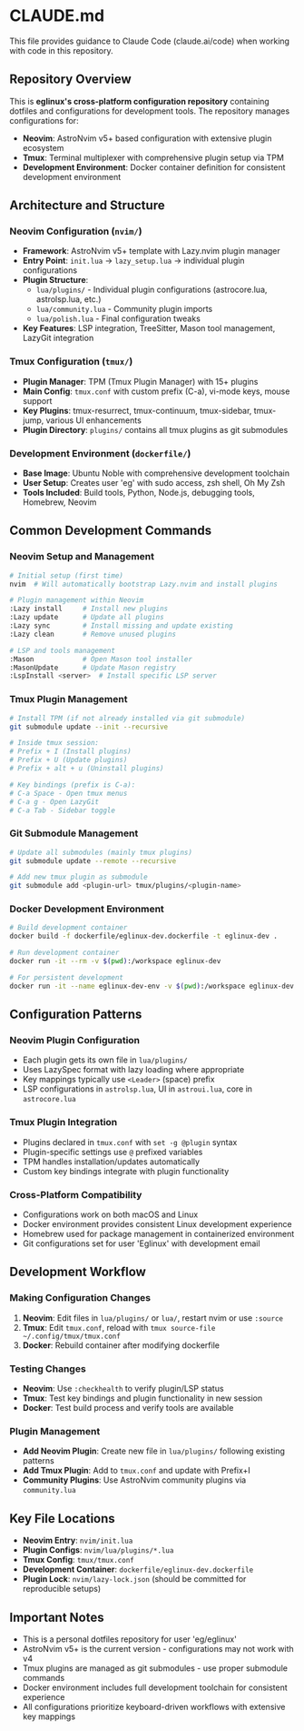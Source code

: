 # CLAUDE.md

This file provides guidance to Claude Code (claude.ai/code) when working with code in this repository.

## Repository Overview

This is **eglinux's cross-platform configuration repository** containing dotfiles and configurations for development tools. The repository manages configurations for:

- **Neovim**: AstroNvim v5+ based configuration with extensive plugin ecosystem
- **Tmux**: Terminal multiplexer with comprehensive plugin setup via TPM
- **Development Environment**: Docker container definition for consistent development environment

## Architecture and Structure

### Neovim Configuration (`nvim/`)
- **Framework**: AstroNvim v5+ template with Lazy.nvim plugin manager
- **Entry Point**: `init.lua` → `lazy_setup.lua` → individual plugin configurations
- **Plugin Structure**: 
  - `lua/plugins/` - Individual plugin configurations (astrocore.lua, astrolsp.lua, etc.)
  - `lua/community.lua` - Community plugin imports
  - `lua/polish.lua` - Final configuration tweaks
- **Key Features**: LSP integration, TreeSitter, Mason tool management, LazyGit integration

### Tmux Configuration (`tmux/`)
- **Plugin Manager**: TPM (Tmux Plugin Manager) with 15+ plugins
- **Main Config**: `tmux.conf` with custom prefix (C-a), vi-mode keys, mouse support
- **Key Plugins**: tmux-resurrect, tmux-continuum, tmux-sidebar, tmux-jump, various UI enhancements
- **Plugin Directory**: `plugins/` contains all tmux plugins as git submodules

### Development Environment (`dockerfile/`)
- **Base Image**: Ubuntu Noble with comprehensive development toolchain
- **User Setup**: Creates user 'eg' with sudo access, zsh shell, Oh My Zsh
- **Tools Included**: Build tools, Python, Node.js, debugging tools, Homebrew, Neovim

## Common Development Commands

### Neovim Setup and Management
```bash
# Initial setup (first time)
nvim  # Will automatically bootstrap Lazy.nvim and install plugins

# Plugin management within Neovim
:Lazy install     # Install new plugins
:Lazy update      # Update all plugins  
:Lazy sync        # Install missing and update existing
:Lazy clean       # Remove unused plugins

# LSP and tools management
:Mason            # Open Mason tool installer
:MasonUpdate      # Update Mason registry
:LspInstall <server>  # Install specific LSP server
```

### Tmux Plugin Management
```bash
# Install TPM (if not already installed via git submodule)
git submodule update --init --recursive

# Inside tmux session:
# Prefix + I (Install plugins)
# Prefix + U (Update plugins) 
# Prefix + alt + u (Uninstall plugins)

# Key bindings (prefix is C-a):
# C-a Space - Open tmux menus
# C-a g - Open LazyGit
# C-a Tab - Sidebar toggle
```

### Git Submodule Management
```bash
# Update all submodules (mainly tmux plugins)
git submodule update --remote --recursive

# Add new tmux plugin as submodule
git submodule add <plugin-url> tmux/plugins/<plugin-name>
```

### Docker Development Environment
```bash
# Build development container
docker build -f dockerfile/eglinux-dev.dockerfile -t eglinux-dev .

# Run development container
docker run -it --rm -v $(pwd):/workspace eglinux-dev

# For persistent development
docker run -it --name eglinux-dev-env -v $(pwd):/workspace eglinux-dev
```

## Configuration Patterns

### Neovim Plugin Configuration
- Each plugin gets its own file in `lua/plugins/`
- Uses LazySpec format with lazy loading where appropriate
- Key mappings typically use `<Leader>` (space) prefix
- LSP configurations in `astrolsp.lua`, UI in `astroui.lua`, core in `astrocore.lua`

### Tmux Plugin Integration
- Plugins declared in `tmux.conf` with `set -g @plugin` syntax
- Plugin-specific settings use `@` prefixed variables
- TPM handles installation/updates automatically
- Custom key bindings integrate with plugin functionality

### Cross-Platform Compatibility
- Configurations work on both macOS and Linux
- Docker environment provides consistent Linux development experience
- Homebrew used for package management in containerized environment
- Git configurations set for user 'Eglinux' with development email

## Development Workflow

### Making Configuration Changes
1. **Neovim**: Edit files in `lua/plugins/` or `lua/`, restart nvim or use `:source`
2. **Tmux**: Edit `tmux.conf`, reload with `tmux source-file ~/.config/tmux/tmux.conf`
3. **Docker**: Rebuild container after modifying dockerfile

### Testing Changes
- **Neovim**: Use `:checkhealth` to verify plugin/LSP status
- **Tmux**: Test key bindings and plugin functionality in new session
- **Docker**: Test build process and verify tools are available

### Plugin Management
- **Add Neovim Plugin**: Create new file in `lua/plugins/` following existing patterns
- **Add Tmux Plugin**: Add to `tmux.conf` and update with Prefix+I
- **Community Plugins**: Use AstroNvim community plugins via `community.lua`

## Key File Locations

- **Neovim Entry**: `nvim/init.lua`
- **Plugin Configs**: `nvim/lua/plugins/*.lua`
- **Tmux Config**: `tmux/tmux.conf`
- **Development Container**: `dockerfile/eglinux-dev.dockerfile`
- **Plugin Lock**: `nvim/lazy-lock.json` (should be committed for reproducible setups)

## Important Notes

- This is a personal dotfiles repository for user 'eg/eglinux'
- AstroNvim v5+ is the current version - configurations may not work with v4
- Tmux plugins are managed as git submodules - use proper submodule commands
- Docker environment includes full development toolchain for consistent experience
- All configurations prioritize keyboard-driven workflows with extensive key mappings